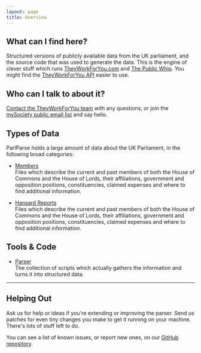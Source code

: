 ```yaml
---
layout: page
title: Overview
---
```


## What can I find here?

Structured versions of publicly available data from the UK parliament, and the
source code that was used to generate the data. This is the engine of clever
stuff which runs <a href="http://www.theyworkforyou.com">TheyWorkForYou.com</a>
and <a href="http://www.publicwhip.org.uk">The Public Whip</a>. You might find
the <a href="http://www.theyworkforyou.com/api">TheyWorkForYou API</a> easier to
use.

## Who can I talk to about it?

<a href="http://www.theyworkforyou.com/contact/">Contact the TheyWorkForYou
team</a> with any questions, or join the <a
href="https://secure.mysociety.org/admin/lists/mailman/listinfo/developers-
public ">mySociety public email list</a> and say hello.

## Types of Data

ParlParse holds a large amount of data about the UK Parliament, in the following
broad categories:

* [Members](members.html)  
  Files which describe the current and past members of both the House of Commons
  and the House of Lords, their affiliations, government and opposition positions,
  constituencies, claimed expenses and where to find additional information.

* [Hansard Reports](hansard.html)  
  Files which describe the current and past members of both the House of Commons
  and the House of Lords, their affiliations, government and opposition positions,
  constituencies, claimed expenses and where to find additional information.

## Tools &amp; Code

* [Parser](parser.html)  
  The collection of scripts which actually gathers the information and turns it
  into structured data.

<hr>

## Helping Out

Ask us for help or ideas if you're extending or improving the
parser. Send us patches for even tiny changes you make to get it running on your
machine. There's lots of stuff left to do.

You can see a list of known issues, or report new ones, on our <a
href="https://github.com/mysociety/parlparse/issues">GitHub repository</a>.
